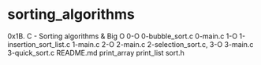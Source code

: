 # sorting_algorithms
0x1B. C - Sorting algorithms &amp; Big O
0-O
0-bubble_sort.c
0-main.c
1-O
1-insertion_sort_list.c
1-main.c
2-O
2-main.c
2-selection_sort.c,
3-O
3-main.c
3-quick_sort.c
README.md
print_array
print_list
sort.h
